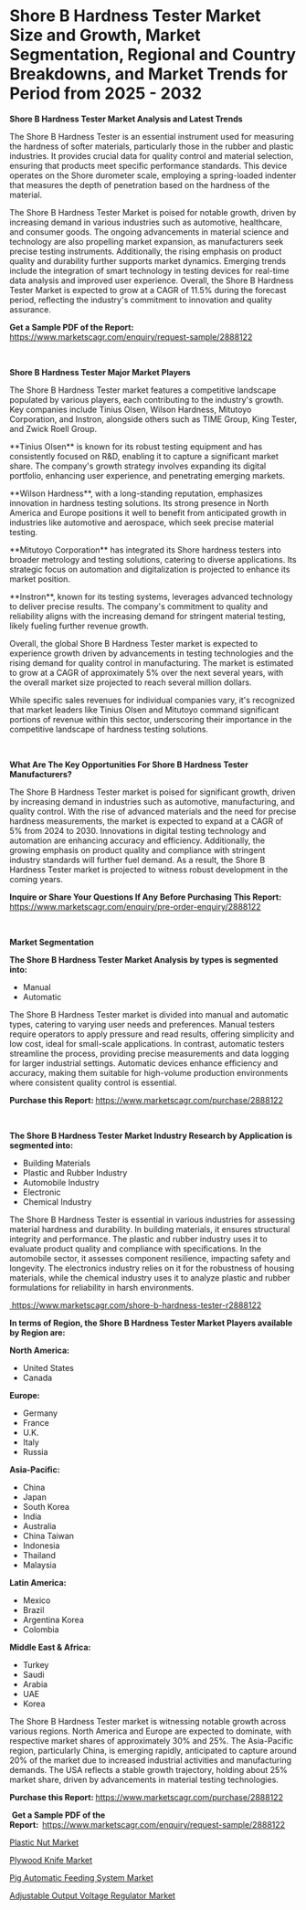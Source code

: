 <p><h1>Shore B Hardness Tester Market Size and Growth, Market Segmentation, Regional and Country Breakdowns, and Market Trends for Period from 2025 -  2032</h1></p><p><strong>Shore B Hardness Tester Market Analysis and Latest Trends</strong></p>
<p><p>The Shore B Hardness Tester is an essential instrument used for measuring the hardness of softer materials, particularly those in the rubber and plastic industries. It provides crucial data for quality control and material selection, ensuring that products meet specific performance standards. This device operates on the Shore durometer scale, employing a spring-loaded indenter that measures the depth of penetration based on the hardness of the material.</p><p>The Shore B Hardness Tester Market is poised for notable growth, driven by increasing demand in various industries such as automotive, healthcare, and consumer goods. The ongoing advancements in material science and technology are also propelling market expansion, as manufacturers seek precise testing instruments. Additionally, the rising emphasis on product quality and durability further supports market dynamics. Emerging trends include the integration of smart technology in testing devices for real-time data analysis and improved user experience. Overall, the Shore B Hardness Tester Market is expected to grow at a CAGR of 11.5% during the forecast period, reflecting the industry's commitment to innovation and quality assurance.</p></p>
<p><strong>Get a Sample PDF of the Report:&nbsp;</strong> <a href="https://www.marketscagr.com/enquiry/request-sample/2888122?utm_campaign=1869&utm_medium=2&utm_source=Github&utm_content=ia&utm_term=14032025&utm_id=shore-b-hardness-tester">https://www.marketscagr.com/enquiry/request-sample/2888122</a></p>
<p>&nbsp;</p>
<p><strong>Shore B Hardness Tester Major Market Players</strong></p>
<p><p>The Shore B Hardness Tester market features a competitive landscape populated by various players, each contributing to the industry's growth. Key companies include Tinius Olsen, Wilson Hardness, Mitutoyo Corporation, and Instron, alongside others such as TIME Group, King Tester, and Zwick Roell Group.</p><p>**Tinius Olsen** is known for its robust testing equipment and has consistently focused on R&D, enabling it to capture a significant market share. The company's growth strategy involves expanding its digital portfolio, enhancing user experience, and penetrating emerging markets.</p><p>**Wilson Hardness**, with a long-standing reputation, emphasizes innovation in hardness testing solutions. Its strong presence in North America and Europe positions it well to benefit from anticipated growth in industries like automotive and aerospace, which seek precise material testing.</p><p>**Mitutoyo Corporation** has integrated its Shore hardness testers into broader metrology and testing solutions, catering to diverse applications. Its strategic focus on automation and digitalization is projected to enhance its market position.</p><p>**Instron**, known for its testing systems, leverages advanced technology to deliver precise results. The company's commitment to quality and reliability aligns with the increasing demand for stringent material testing, likely fueling further revenue growth.</p><p>Overall, the global Shore B Hardness Tester market is expected to experience growth driven by advancements in testing technologies and the rising demand for quality control in manufacturing. The market is estimated to grow at a CAGR of approximately 5% over the next several years, with the overall market size projected to reach several million dollars.</p><p>While specific sales revenues for individual companies vary, it's recognized that market leaders like Tinius Olsen and Mitutoyo command significant portions of revenue within this sector, underscoring their importance in the competitive landscape of hardness testing solutions.</p></p>
<p>&nbsp;</p>
<p><strong>What Are The Key Opportunities For Shore B Hardness Tester Manufacturers?</strong></p>
<p><p>The Shore B Hardness Tester market is poised for significant growth, driven by increasing demand in industries such as automotive, manufacturing, and quality control. With the rise of advanced materials and the need for precise hardness measurements, the market is expected to expand at a CAGR of 5% from 2024 to 2030. Innovations in digital testing technology and automation are enhancing accuracy and efficiency. Additionally, the growing emphasis on product quality and compliance with stringent industry standards will further fuel demand. As a result, the Shore B Hardness Tester market is projected to witness robust development in the coming years.</p></p>
<p><strong>Inquire or Share Your Questions If Any Before Purchasing This Report:</strong> <a href="https://www.marketscagr.com/enquiry/pre-order-enquiry/2888122?utm_campaign=1869&utm_medium=2&utm_source=Github&utm_content=ia&utm_term=14032025&utm_id=shore-b-hardness-tester">https://www.marketscagr.com/enquiry/pre-order-enquiry/2888122</a></p>
<p>&nbsp;</p>
<p><strong>Market Segmentation</strong></p>
<p><strong>The Shore B Hardness Tester Market Analysis by types is segmented into:</strong></p>
<p><ul><li>Manual</li><li>Automatic</li></ul></p>
<p><p>The Shore B Hardness Tester market is divided into manual and automatic types, catering to varying user needs and preferences. Manual testers require operators to apply pressure and read results, offering simplicity and low cost, ideal for small-scale applications. In contrast, automatic testers streamline the process, providing precise measurements and data logging for larger industrial settings. Automatic devices enhance efficiency and accuracy, making them suitable for high-volume production environments where consistent quality control is essential.</p></p>
<p><strong>Purchase this Report:&nbsp;</strong><a href="https://www.marketscagr.com/purchase/2888122?utm_campaign=1869&utm_medium=2&utm_source=Github&utm_content=ia&utm_term=14032025&utm_id=shore-b-hardness-tester">https://www.marketscagr.com/purchase/2888122</a></p>
<p>&nbsp;</p>
<p><strong>The Shore B Hardness Tester Market Industry Research by Application is segmented into:</strong></p>
<p><ul><li>Building Materials</li><li>Plastic and Rubber Industry</li><li>Automobile Industry</li><li>Electronic</li><li>Chemical Industry</li></ul></p>
<p><p>The Shore B Hardness Tester is essential in various industries for assessing material hardness and durability. In building materials, it ensures structural integrity and performance. The plastic and rubber industry uses it to evaluate product quality and compliance with specifications. In the automobile sector, it assesses component resilience, impacting safety and longevity. The electronics industry relies on it for the robustness of housing materials, while the chemical industry uses it to analyze plastic and rubber formulations for reliability in harsh environments.</p></p>
<p><a href="https://www.marketscagr.com/shore-b-hardness-tester-r2888122?utm_campaign=1869&utm_medium=2&utm_source=Github&utm_content=ia&utm_term=14032025&utm_id=shore-b-hardness-tester">&nbsp;https://www.marketscagr.com/shore-b-hardness-tester-r2888122</a></p>
<p><strong>In terms of Region, the Shore B Hardness Tester Market Players available by Region are:</strong></p>
<p>
    <p> <strong> North America: </strong>
        <ul>
            <li>United States</li>
            <li>Canada</li>
        </ul>
        </p> 
    <p> <strong> Europe: </strong>
        <ul>
            <li>Germany</li>
            <li>France</li>
            <li>U.K.</li>
            <li>Italy</li>
            <li>Russia</li>
        </ul>
        </p> 
    <p> <strong> Asia-Pacific: </strong>
        <ul>
            <li>China</li>
            <li>Japan</li>
            <li>South Korea</li>
            <li>India</li>
            <li>Australia</li>
            <li>China Taiwan</li>
            <li>Indonesia</li>
            <li>Thailand</li>
            <li>Malaysia</li>
        </ul>
        </p> 
    <p> <strong> Latin America: </strong>
        <ul>
            <li>Mexico</li>
            <li>Brazil</li>
            <li>Argentina Korea</li>
            <li>Colombia</li>
        </ul>
        </p> 
    <p> <strong> Middle East & Africa: </strong>
        <ul>
            <li>Turkey</li>
            <li>Saudi</li>
            <li>Arabia</li>
            <li>UAE</li>
            <li>Korea</li>
        </ul>
    </p>
    </p>
<p><p>The Shore B Hardness Tester market is witnessing notable growth across various regions. North America and Europe are expected to dominate, with respective market shares of approximately 30% and 25%. The Asia-Pacific region, particularly China, is emerging rapidly, anticipated to capture around 20% of the market due to increased industrial activities and manufacturing demands. The USA reflects a stable growth trajectory, holding about 25% market share, driven by advancements in material testing technologies.</p></p>
<p><strong>Purchase this Report: </strong><a href="https://www.marketscagr.com/purchase/2888122?utm_campaign=1869&utm_medium=2&utm_source=Github&utm_content=ia&utm_term=14032025&utm_id=shore-b-hardness-tester">https://www.marketscagr.com/purchase/2888122</a></p>
<p>&nbsp;<strong>Get a Sample PDF of the Report:&nbsp;&nbsp;</strong><a href="https://www.marketscagr.com/enquiry/request-sample/2888122?utm_campaign=1869&utm_medium=2&utm_source=Github&utm_content=ia&utm_term=14032025&utm_id=shore-b-hardness-tester">https://www.marketscagr.com/enquiry/request-sample/2888122</a></p>
<p><strong></strong></p>
<p><p><a href="https://github.com/goliareanoyh/Market-Research-Report-List-1/blob/main/plastic-nut-market.md?utm_campaign=1869&utm_medium=2&utm_source=Github&utm_content=ia&utm_term=14032025&utm_id=shore-b-hardness-tester">Plastic Nut Market</a></p><p><a href="https://github.com/naanaafranxu/Market-Research-Report-List-1/blob/main/plywood-knife-market.md?utm_campaign=1869&utm_medium=2&utm_source=Github&utm_content=ia&utm_term=14032025&utm_id=shore-b-hardness-tester">Plywood Knife Market</a></p><p><a href="https://github.com/nyanikumchu/Market-Research-Report-List-1/blob/main/pig-automatic-feeding-system-market.md?utm_campaign=1869&utm_medium=2&utm_source=Github&utm_content=ia&utm_term=14032025&utm_id=shore-b-hardness-tester">Pig Automatic Feeding System Market</a></p><p><a href="https://github.com/CliffMedina6/Market-Research-Report-List-7/blob/main/adjustable-output-voltage-regulator-market.md?utm_campaign=1869&utm_medium=2&utm_source=Github&utm_content=ia&utm_term=14032025&utm_id=shore-b-hardness-tester">Adjustable Output Voltage Regulator Market</a></p></p>